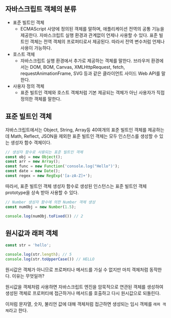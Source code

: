 ## 자바스크립트 객체의 분류


- 표준 빌트인 객체
  - ECMAScript 사양에 정의된 객체를 말하며, 애플리케이션 전역의 공통 기능을 제공한다. 자바스크립트 실행 환경과 관계없이 언제나 사용할 수 있다. 표준 빌트인 객체는 전역 객체의 프로퍼티로서 제공된다. 따라서 전역 변수처럼 언제나 사용이 가능하다.
- 호스트 객체
  - 자바스크립트 실행 환경에서 추가로 제공하는 객체를 말한다. 브라우저 환경에서는 DOM, BOM, Canvas, XMLHttpRequest, fetch, requestAnimationFrame, SVG 등과 같은 클라이언트 사이드 Web API를 말한다.
- 사용자 정의 객체
  - 표준 빌트인 객체와 호스트 객체처럼 기본 제공되는 객체가 아닌 사용자가 직접 정의한 객체를 말한다.

## 표준 빌트인 객체


자바스크립트에서는 Object, String, Array등 40여개의 표준 빌트인 객체를 제공하는데 Math, Reflect, JSON을 제외한 표준 빌트인 객체는 모두 인스턴스를 생성할 수 있는 생성자 함수 객체이다.

```jsx
// 생성자 함수로 사용되는 표준 빌트인 객체
const obj = new Object();
const arr = new Array();
const func = new Function('console.log("Hello")');
const date = new Date();
const regex = new RegExp('[a-zA-Z]+');
```

따라서, 표준 빌트인 객체 생성자 함수로 생성된 인스턴스는 표준 빌트인 객체 prototype을 상속 받아 사용할 수 있다.

```jsx
// Number 생성자 함수에 의한 Number 객체 생성
const numObj = new Number(1.5);

console.log(numObj.toFixed()) // 2
```

## 원시값과 래퍼 객체


```jsx
const str = 'hello';

console.log(str.length); // 5
console.log(str.toUpperCase()) // HELLO
```

원시값은 객체가 아니므로 프로퍼티나 메서드를 가실 수 없지만 마치 객체처럼 동작한다. 이유는 무엇일까?

원시값을 객체처럼 사용하면 자바스크립트 엔진을 암묵적으로 연관된 객체를 생성하여 생성된 객체로 프로퍼티에 접근하거나 메서드를 호출하고 다시 원시값으로 되돌린다.

이처럼 문자열, 숫자, 불리언 값에 대해 객체처럼 접근하면 생성되는 임시 객체를 `래퍼 객체`라고 한다.